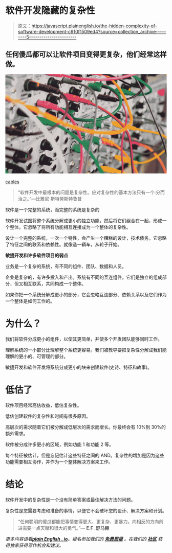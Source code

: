 # 软件开发隐藏的复杂性

> 原文：<https://javascript.plainenglish.io/the-hidden-complexity-of-software-development-c910f1509ed4?source=collection_archive---------5----------------------->

## 任何傻瓜都可以让软件项目变得更复杂，他们经常这样做。

![](img/41ba586ff8fcc3aa120f63fb5c07ce27.png)

[cables](https://unsplash.com/photos/l090uFWoPaI)

> “软件开发中最根本的问题是复杂性。应对复杂性的基本方法只有一个:分而治之。”—比雅尼·斯特劳斯特鲁普

软件是一个完整的系统，而完整的系统是复杂的

软件开发试图将整个系统分解成更小的独立功能，然后将它们组合在一起，形成一个整体。它忽略了将所有功能相互连接成为一个整体的复杂性。

设计一个完整的系统，一次一个特性，会产生一个糟糕的设计，技术债务。它忽略了特征之间的联系和依赖性。就像造一辆车，从轮子开始。

**敏捷开发和许多软件项目的弱点**

业务是一个复杂的系统，有不同的组件、团队、数据和人员。

企业是复杂的，有许多投入和产出。系统有不同的互连组件。它们是独立的组成部分，但又相互联系，共同构成一个整体。

如果你把一个系统分解成更小的部分，它会忽略互连部分、依赖关系以及它们作为一个整体是如何工作的。

# **为什么？**

我们将软件分成更小的组件，以使其更简单，并使多个开发团队能够同时工作。

理解系统的一小部分比理解整个系统更容易。我们被教导要把复杂性分解成我们能理解的更小的、可管理的部分。

敏捷开发和软件开发将系统分成更小的块来创建软件(史诗、特征和故事)。

# **低估了**

软件项目经常高估收益，低估复杂性。

低估创建软件的复杂性和时间有很多原因。

高层次的需求随着它们被分解成低层次的需求而增长。你最终会有 10%到 30%的额外需求。

软件被分成许多更小的区域，例如功能 1 和功能 2 等。

每个特征被估计，但是忘记估计这些特征之间的 AND。复杂性的增加是因为这些功能需要相互协作，并作为一个整体解决方案来工作。

# **结论**

软件开发中的复杂性是一个没有简单答案或最佳解决方法的问题。

复杂性是您需要考虑和准备的事情，以便它不会破坏您的设计、解决方案和计划。

> “任何聪明的傻瓜都能把事情变得更大、更复杂、更暴力。向相反的方向前进需要一点天赋和很大的勇气。”― **E.F .舒马赫**

*更多内容请看*[***plain English . io***](http://plainenglish.io/)*。报名参加我们的* [***免费周报***](http://newsletter.plainenglish.io/) *。在我们的* [***社区***](https://discord.gg/GtDtUAvyhW) *获得独家获得写作机会和建议。*